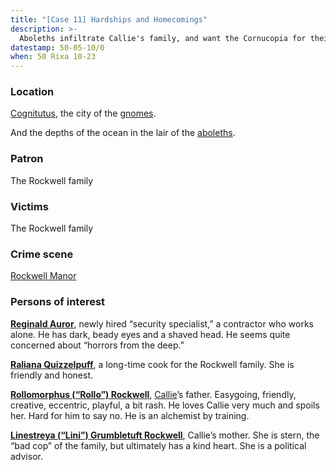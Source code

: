 ```yaml
---
title: "[Case 11] Hardships and Homecomings"
description: >-
  Aboleths infiltrate Callie's family, and want the Cornucopia for their nefarious purposes!
datestamp: 50-05-10/0
when: 50 Rixa 10-23
---
```


### Location

[Cognitutus](../locales/cognitutus), the city of the [gnomes](../creatures/gnomes).

And the depths of the ocean in the lair of the [aboleths](../creatures/aboleths).

### Patron

The Rockwell family

### Victims

The Rockwell family

### Crime scene

[Rockwell Manor](../locales/rockwell-manor)

### Persons of interest

**[Reginald Auror](../dossiers/reginald-auror)**, newly hired “security specialist,” a contractor who works alone. He has dark, beady eyes and a shaved head. He seems quite concerned about “horrors from the deep.”

**[Raliana Quizzelpuff](../dossiers/raliana-quizzelpuff)**, a long-time cook for the Rockwell family. She is friendly and honest.

**[Rollomorphus (“Rollo”) Rockwell](../dossiers/rollomorphus-rockwell)**, [Callie](../dossiers/callie)’s father. Easygoing, friendly, creative, eccentric, playful, a bit rash. He loves Callie very much and spoils her. Hard for him to say no. He is an alchemist by training.

**[Linestreya (“Lini”) Grumbletuft Rockwell](../dossiers/linistreya-rockwell)**, Callie’s mother. She is stern, the “bad cop” of the family, but ultimately has a kind heart. She is a political advisor.
